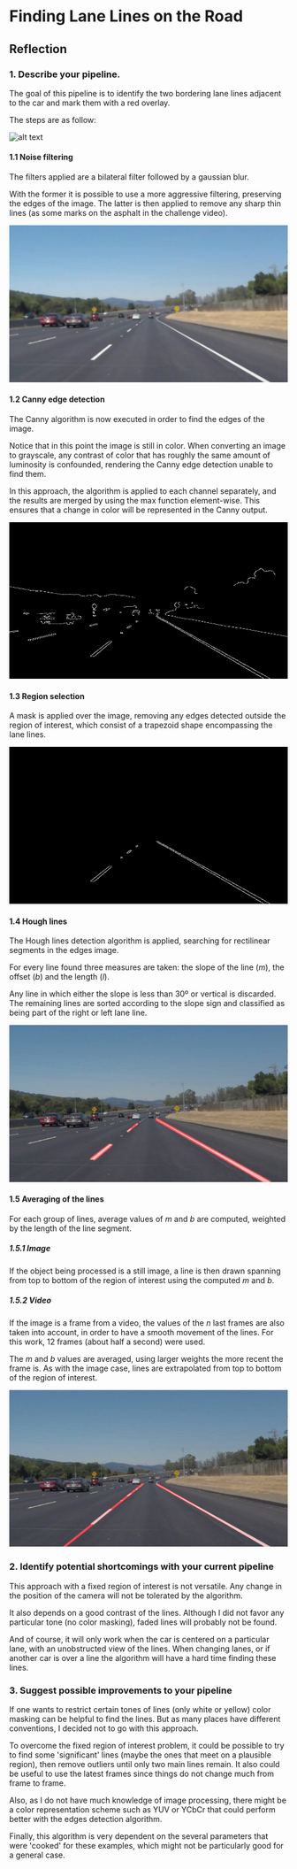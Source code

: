 # **Finding Lane Lines on the Road** 

## Reflection

### 1. Describe your pipeline.

The goal of this pipeline is to identify the two bordering lane lines adjacent to the car and mark them with a red overlay.

The steps are as follow:

![alt text][image1]


#### 1.1 Noise filtering

The filters applied are a bilateral filter followed by a gaussian blur.

With the former it is possible to use a more aggressive filtering, preserving the edges of the image.
The latter is then applied to remove any sharp thin lines (as some marks on the asphalt in the challenge video).

![alt text][image2]

#### 1.2 Canny edge detection

The Canny algorithm is now executed in order to find the edges of the image.

Notice that in this point the image is still in color. When converting an image to grayscale, any contrast of color that has
roughly the same amount of luminosity is confounded, rendering the Canny edge detection unable to find them.

In this approach, the algorithm is applied to each channel separately, and the results are merged by using the max function element-wise.
This ensures that a change in color will be represented in the Canny output.

![alt text][image3]

#### 1.3 Region selection

A mask is applied over the image, removing any edges detected outside the region of interest, which consist of a trapezoid shape encompassing
the lane lines.

![alt text][image4]

#### 1.4 Hough lines

The Hough lines detection algorithm is applied, searching for rectilinear segments in the edges image.

For every line found three measures are taken: the slope of the line (*m*), the offset (*b*) and the length (*l*).

Any line in which either the slope is less than 30º or vertical is discarded. The remaining lines are sorted according to the slope sign
and classified as being part of the right or left lane line.

![alt text][image5]

#### 1.5 Averaging of the lines

For each group of lines, average values of *m* and *b* are computed, weighted by the length of the line segment.

##### 1.5.1 Image

If the object being processed is a still image, a line is then drawn spanning from top to bottom of the region of interest using the computed *m* and *b*.

##### 1.5.2 Video

If the image is a frame from a video, the values of the *n* last frames are also taken into account, in order to have a smooth movement of the lines.
For this work, 12 frames (about half a second) were used.

The *m* and *b* values are averaged, using larger weights the more recent the frame is. As with the image case, lines are extrapolated from top to bottom
of the region of interest.

![alt text][image6]

### 2. Identify potential shortcomings with your current pipeline

This approach with a fixed region of interest is not versatile. Any change in the position of the camera will not be tolerated by the algorithm.

It also depends on a good contrast of the lines. Although I did not favor any particular tone (no color masking), faded lines will probably not be
found.

And of course, it will only work when the car is centered on a particular lane, with an unobstructed view of the lines. When changing lanes, or if another
car is over a line the algorithm will have a hard time finding these lines.



### 3. Suggest possible improvements to your pipeline

If one wants to restrict certain tones of lines (only white or yellow) color masking can be helpful to find the lines. But as many places have different
conventions, I decided not to go with this approach.

To overcome the fixed region of interest problem, it could be possible to try to find some 'significant' lines
(maybe the ones that meet on a plausible region), then remove outliers until only two main lines remain.
It also could be useful to use the latest frames since things do not change much from frame to frame.

Also, as I do not have much knowledge of image processing, there might be a color representation scheme such as YUV or YCbCr that could perform better
with the edges detection algorithm.

Finally, this algorithm is very dependent on the several parameters that were 'cooked' for these examples, which might not
be particularly good for a general case.



[image1]: ./test_images/solidWhiteCurve.jpg "Original"
[image2]: ./test_images_output/solidWhiteCurve_filter.jpg "Bilateral and gaussian filtering"
[image3]: ./test_images_output/solidWhiteCurve_canny.jpg "Canny edge detection"
[image4]: ./test_images_output/solidWhiteCurve_roi.jpg "Region of interest"
[image5]: ./test_images_output/solidWhiteCurve_lines.jpg "Hough lines"
[image6]: ./test_images_output/solidWhiteCurve.jpg "Final"

